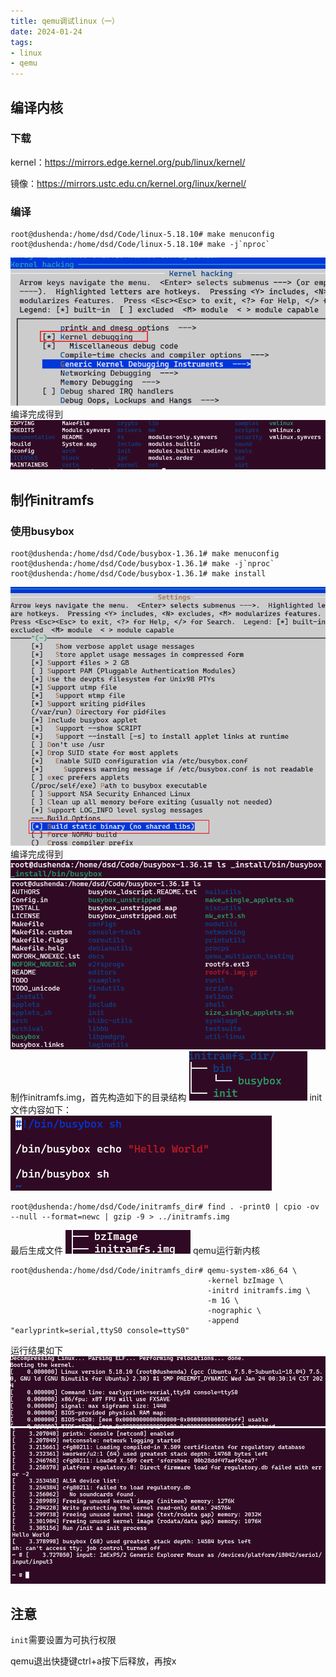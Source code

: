 ```yaml
---
title: qemu调试linux（一）
date: 2024-01-24
tags:
- linux
- qemu
---
```

## 编译内核

### 下载
kernel：https://mirrors.edge.kernel.org/pub/linux/kernel/

镜像：https://mirrors.ustc.edu.cn/kernel.org/linux/kernel/

### 编译

```console
root@dushenda:/home/dsd/Code/linux-5.18.10# make menuconfig
root@dushenda:/home/dsd/Code/linux-5.18.10# make -j`nproc`
```
![](qemu调试linux（一）_20240124_1.png)
编译完成得到
![](qemu调试linux（一）_20240124_2.png)

## 制作initramfs
### 使用busybox

```console
root@dushenda:/home/dsd/Code/busybox-1.36.1# make menuconfig
root@dushenda:/home/dsd/Code/busybox-1.36.1# make -j`nproc`
root@dushenda:/home/dsd/Code/busybox-1.36.1# make install
```
![](qemu调试linux（一）_20240124_3.png)
编译完成得到
![](qemu调试linux（一）_20240124_4.png)
![](qemu调试linux（一）_20240124_5.png)
制作initramfs.img，首先构造如下的目录结构
![](qemu调试linux（一）_20240124_6.png)
init文件内容如下：
![](qemu调试linux（一）_20240124_10.png)
```consoel
root@dushenda:/home/dsd/Code/initramfs_dir# find . -print0 | cpio -ov --null --format=newc | gzip -9 > ../initramfs.img
```
最后生成文件
![](qemu调试linux（一）_20240124_7.png)
qemu运行新内核
```console
root@dushenda:/home/dsd/Code/initramfs_dir# qemu-system-x86_64 \  
											-kernel bzImage \  
											-initrd initramfs.img \  
											-m 1G \  
											-nographic \  
											-append "earlyprintk=serial,ttyS0 console=ttyS0"
```
运行结果如下
![](qemu调试linux（一）_20240124_9.png)
![](qemu调试linux（一）_20240124_8.png)

## 注意
`init`需要设置为可执行权限

qemu退出快捷键ctrl+a按下后释放，再按x